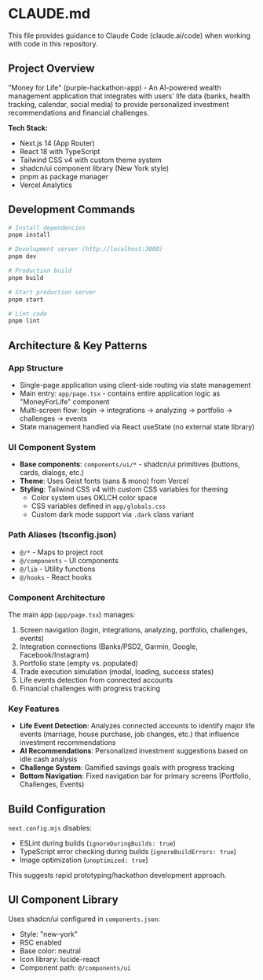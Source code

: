 # CLAUDE.md

This file provides guidance to Claude Code (claude.ai/code) when working with code in this repository.

## Project Overview

"Money for Life" (purple-hackathon-app) - An AI-powered wealth management application that integrates with users' life data (banks, health tracking, calendar, social media) to provide personalized investment recommendations and financial challenges.

**Tech Stack:**
- Next.js 14 (App Router)
- React 18 with TypeScript
- Tailwind CSS v4 with custom theme system
- shadcn/ui component library (New York style)
- pnpm as package manager
- Vercel Analytics

## Development Commands

```bash
# Install dependencies
pnpm install

# Development server (http://localhost:3000)
pnpm dev

# Production build
pnpm build

# Start production server
pnpm start

# Lint code
pnpm lint
```

## Architecture & Key Patterns

### App Structure
- Single-page application using client-side routing via state management
- Main entry: `app/page.tsx` - contains entire application logic as "MoneyForLife" component
- Multi-screen flow: login → integrations → analyzing → portfolio → challenges → events
- State management handled via React useState (no external state library)

### UI Component System
- **Base components**: `components/ui/*` - shadcn/ui primitives (buttons, cards, dialogs, etc.)
- **Theme**: Uses Geist fonts (sans & mono) from Vercel
- **Styling**: Tailwind CSS v4 with custom CSS variables for theming
  - Color system uses OKLCH color space
  - CSS variables defined in `app/globals.css`
  - Custom dark mode support via `.dark` class variant

### Path Aliases (tsconfig.json)
- `@/*` - Maps to project root
- `@/components` - UI components
- `@/lib` - Utility functions
- `@/hooks` - React hooks

### Component Architecture
The main app (`app/page.tsx`) manages:
1. Screen navigation (login, integrations, analyzing, portfolio, challenges, events)
2. Integration connections (Banks/PSD2, Garmin, Google, Facebook/Instagram)
3. Portfolio state (empty vs. populated)
4. Trade execution simulation (modal, loading, success states)
5. Life events detection from connected accounts
6. Financial challenges with progress tracking

### Key Features
- **Life Event Detection**: Analyzes connected accounts to identify major life events (marriage, house purchase, job changes, etc.) that influence investment recommendations
- **AI Recommendations**: Personalized investment suggestions based on idle cash analysis
- **Challenge System**: Gamified savings goals with progress tracking
- **Bottom Navigation**: Fixed navigation bar for primary screens (Portfolio, Challenges, Events)

## Build Configuration

`next.config.mjs` disables:
- ESLint during builds (`ignoreDuringBuilds: true`)
- TypeScript error checking during builds (`ignoreBuildErrors: true`)
- Image optimization (`unoptimized: true`)

This suggests rapid prototyping/hackathon development approach.

## UI Component Library

Uses shadcn/ui configured in `components.json`:
- Style: "new-york"
- RSC enabled
- Base color: neutral
- Icon library: lucide-react
- Component path: `@/components/ui`
